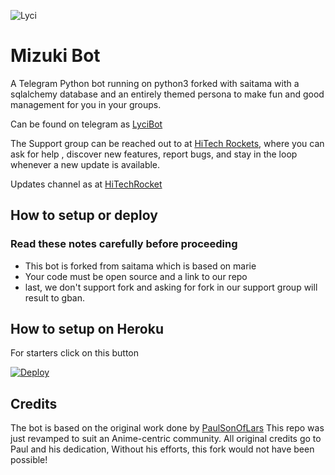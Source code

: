 ![Lyci](https://telegra.ph/file/e49146459099415d48157.jpg)
# Mizuki Bot

A Telegram Python bot running on python3 forked with saitama with a sqlalchemy database and an entirely themed persona to make fun and good management for you in your groups.

Can be found on telegram as [LyciBot](https://t.me/LyciBot)

The Support group can be reached out to at [HiTech Rockets](https://t.me/HiTechRockets), where you can ask for help , discover new features, report bugs, and stay in the loop whenever a new update is available. 


Updates channel as at [HiTechRocket](https://t.me/HiTechRocket)

## How to setup or deploy

### Read these notes carefully before proceeding 
 - This bot is forked from saitama which is based on marie
 - Your code must be open source and a link to our repo
 - last, we don't support fork and asking for fork in our support group will result to gban.

## How to setup on Heroku 
For starters click on this button 

[![Deploy](https://www.herokucdn.com/deploy/button.svg)](https://heroku.com/deploy?template=https://github.com/prabhasha-p/Lyci) 

## Credits
The bot is based on the original work done by [PaulSonOfLars](https://github.com/PaulSonOfLars)
This repo was just revamped to suit an Anime-centric community. All original credits go to Paul and his dedication, Without his efforts, this fork would not have been possible!
